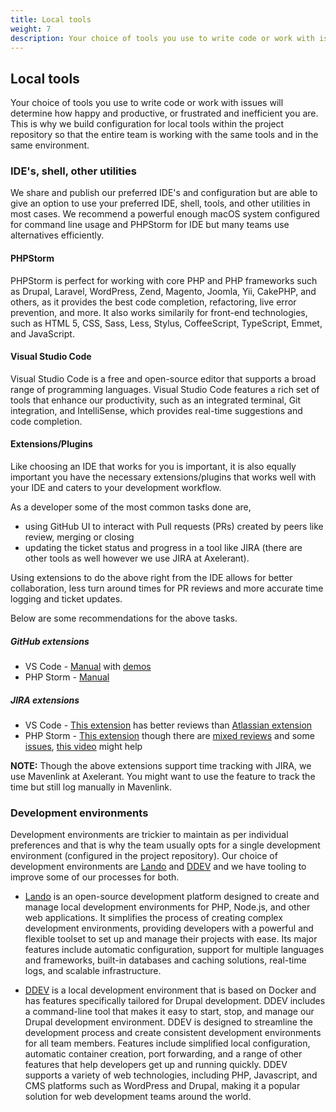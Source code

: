 ```yaml
---
title: Local tools
weight: 7
description: Your choice of tools you use to write code or work with issues will determine how happy and productive, or frustrated and inefficient you are. This is why we build configuration for local tools within the project repository so that the entire team is working with the same tools and in the same environment.
---
```


## Local tools

Your choice of tools you use to write code or work with issues will determine how happy and productive, or frustrated and inefficient you are. This is why we build configuration for local tools within the project repository so that the entire team is working with the same tools and in the same environment.

### IDE's, shell, other utilities

We share and publish our preferred IDE's and configuration but are able to give an option to use your preferred IDE, shell, tools, and other utilities in most cases. We recommend a powerful enough macOS system configured for command line usage and PHPStorm for IDE but many teams use alternatives efficiently.

#### PHPStorm

PHPStorm is perfect for working with core PHP and PHP frameworks such as Drupal, Laravel, WordPress, Zend, Magento, Joomla, Yii, CakePHP, and others, as it provides the best code completion, refactoring, live error prevention, and more. It also works similarily for front-end technologies, such as HTML 5, CSS, Sass, Less, Stylus, CoffeeScript, TypeScript, Emmet, and JavaScript.

#### Visual Studio Code

Visual Studio Code is a free and open-source editor that supports a broad range of programming languages. Visual Studio Code features a rich set of tools that enhance our productivity, such as an integrated terminal, Git integration, and IntelliSense, which provides real-time suggestions and code completion.

#### Extensions/Plugins

Like choosing an IDE that works for you is important, it is also equally important you have the necessary extensions/plugins that works well with your IDE and caters to your development workflow.

As a developer some of the most common tasks done are,

- using GitHub UI to interact with Pull requests (PRs) created by peers like review, merging or closing
- updating the ticket status and progress in a tool like JIRA (there are other tools as well however we use JIRA at Axelerant).

Using extensions to do the above right from the IDE allows for better collaboration, less turn around times for PR reviews and more accurate time logging and ticket updates.

Below are some recommendations for the above tasks.

##### GitHub extensions

- VS Code - [Manual](https://code.visualstudio.com/docs/sourcecontrol/github) with [demos](https://vscode.github.com/)
- PHP Storm - [Manual](https://www.jetbrains.com/help/phpstorm/github.html)

##### JIRA extensions

- VS Code - [This extension](https://marketplace.visualstudio.com/items?itemName=gioboa.jira-plugin&ssr=false#overview) has better reviews than [Atlassian extension](https://marketplace.visualstudio.com/items?itemName=Atlassian.atlascode&ssr=false#overview)
- PHP Storm - [This extension](https://plugins.jetbrains.com/plugin/11169-jira-integration) though there are [mixed reviews](https://plugins.jetbrains.com/plugin/11169-jira-integration/reviews) and some [issues](https://stackoverflow.com/questions/41593590/phpstorm-and-jira-integration), [this video](https://www.youtube.com/watch?v=uQuqIMtLrB0) might help

**NOTE:** Though the above extensions support time tracking with JIRA, we use Mavenlink at Axelerant. You might want to use the feature to track the time but still log manually in Mavenlink.

### Development environments

Development environments are trickier to maintain as per individual preferences and that is why the team usually opts for a single development environment (configured in the project repository). Our choice of development environments are [Lando](https://docs.lando.dev/getting-started/installation.html) and [DDEV](https://ddev.readthedocs.io/en/stable/users/install/) and we have tooling to improve some of our processes for both.

- [Lando](https://docs.lando.dev/getting-started/) is an open-source development platform designed to create and manage local development environments for PHP, Node.js, and other web applications. It simplifies the process of creating complex development environments, providing developers with a powerful and flexible toolset to set up and manage their projects with ease. Its major features include automatic configuration, support for multiple languages and frameworks, built-in databases and caching solutions, real-time logs, and scalable infrastructure.

- [DDEV](https://ddev.readthedocs.io/en/stable/) is a local development environment that is based on Docker and has features specifically tailored for Drupal development. DDEV includes a command-line tool that makes it easy to start, stop, and manage our Drupal development environment. DDEV is designed to streamline the development process and create consistent development environments for all team members. Features include simplified local configuration, automatic container creation, port forwarding, and a range of other features that help developers get up and running quickly. DDEV supports a variety of web technologies, including PHP, Javascript, and CMS platforms such as WordPress and Drupal, making it a popular solution for web development teams around the world.
